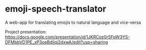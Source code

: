 # emoji-speech-translator
A web-app for translating emojis to natural language and vice-versa

Project presentation: https://docs.google.com/presentation/d/1JKRCoz0rSFpW3YS-DFMbbVD1PE_xP3oeBdIiqj2dxwA/edit?usp=sharing
